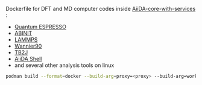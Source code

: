 Dockerfile for DFT and MD computer codes inside [AiiDA-core-with-services](https://www.aiida.net/) : 
- [Quantum ESPRESSO](https://www.quantum-espresso.org/)
- [ABINIT](https://www.abinit.org/)
- [LAMMPS](https://www.lammps.org/)
- [Wannier90](https://wannier.org/)
- [TB2J](https://github.com/mailhexu/TB2J)
- [AiiDA Shell](https://github.com/sphuber/aiida-shell)
- and several other analysis tools
on linux

```bash
podman build --format=docker --build-arg=proxy=<proxy> --build-arg=workers=<num_workers> -t dockerDFT .
```
